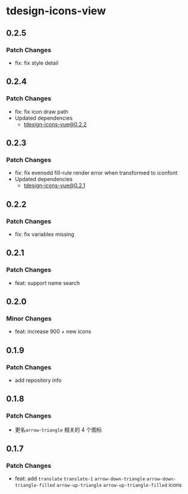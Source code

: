 # tdesign-icons-view

## 0.2.5

### Patch Changes

- fix: fix style detail

## 0.2.4

### Patch Changes

- fix: fix icon draw path
- Updated dependencies
  - tdesign-icons-vue@0.2.2

## 0.2.3

### Patch Changes

- fix: fix evenodd fill-rule render error when transformed to iconfont
- Updated dependencies
  - tdesign-icons-vue@0.2.1

## 0.2.2

### Patch Changes

- fix: fix variables missing

## 0.2.1

### Patch Changes

- feat: support name search

## 0.2.0

### Minor Changes

- feat: increase 900 + new icons

## 0.1.9

### Patch Changes

- add repository info

## 0.1.8

### Patch Changes

- 更名`arrow-triangle` 相关的 4 个图标

## 0.1.7

### Patch Changes

- feat: add `translate` `translate-1` `arrow-down-triangle` `arrow-down-triangle-filled` `arrow-up-triangle` `arrow-up-triangle-filled` icons
